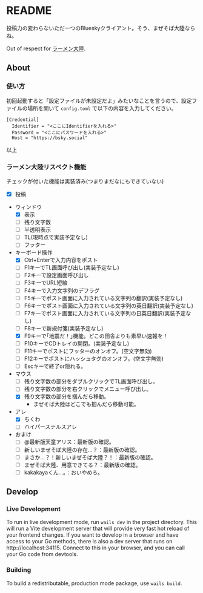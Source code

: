 # README

投稿力の変わらないただ一つのBlueskyクライアント。そう、まぜそば大陸ならね。

Out of respect for [ラーメン大陸](https://forest.watch.impress.co.jp/docs/news/559014.html).

## About

### 使い方

初回起動すると「設定ファイルが未設定だよ」みたいなことを言うので、設定ファイルの場所を開いて `config.toml` で以下の内容を入力してください。

```
[Credential]
  Identifier = "<ここにIdentifierを入れる>"
  Password = "<ここにパスワードを入れる>"
  Host = "https://bsky.social"
```

以上

### ラーメン大陸リスペクト機能
チェックが付いた機能は実装済み(つまりまだなにもできていない)

- [x] 投稿
- ウィンドウ
    - [x] 表示
    - [ ] 残り文字数
    - [ ] 半透明表示
    - [ ] TL(現時点で実装予定なし)
    - [ ] フッター
- キーボード操作
    - [x] Ctrl+Enterで入力内容をポスト
    - [ ] F1キーでTL画面呼び出し(実装予定なし)
    - [ ] F2キーで設定画面呼び出し
    - [ ] F3キーでURL短縮
    - [ ] F4キーで入力文字列のデフラグ
    - [ ] F5キーでポスト画面に入力されている文字列の翻訳(実装予定なし)
    - [ ] F6キーでポスト画面に入力されている文字列の英日翻訳(実装予定なし)
    - [ ] F7キーでポスト画面に入力されている文字列の日英日翻訳(実装予定なし)
    - [ ] F8キーで新規付箋(実装予定なし)
    - [x] F9キーで｢地震だ！｣機能。どこの田舎よりも素早い速報を！
    - [ ] F10キーでCDトレイの開閉。(実装予定なし)
    - [ ] F11キーでポストにフッターのオンオフ。(空文字無効)
    - [ ] F12キーでポストにハッシュタグのオンオフ。(空文字無効)
    - [ ] Escキーで終了or隠れる。
- マウス
    - [ ] 残り文字数の部分をダブルクリックでTL画面呼び出し。
    - [ ] 残り文字数の部分を右クリックでメニュー呼び出し。
    - [x] 残り文字数の部分を掴んだら移動。
        - まぜそば大陸はどこでも掴んだら移動可能。
- アレ
    - [x] ちくわ
    - [ ] ハイパーステルスアレ
- おまけ
    - [ ] @最新版天童アリス：最新版の確認。
    - [ ] 新しいまぜそば大陸の存在…？：最新版の確認。
    - [ ] まさか…？！新しいまぜそば大陸？！：最新版の確認。
    - [ ] まぜそば大陸、用意できてる？：最新版の確認。
    - [ ] kakakayaくん…。：おいやめろ。

## Develop

### Live Development

To run in live development mode, run `wails dev` in the project directory. This will run a Vite development
server that will provide very fast hot reload of your frontend changes. If you want to develop in a browser
and have access to your Go methods, there is also a dev server that runs on http://localhost:34115. Connect
to this in your browser, and you can call your Go code from devtools.

### Building

To build a redistributable, production mode package, use `wails build`.
